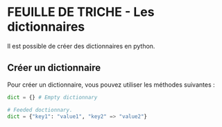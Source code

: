 # FEUILLE DE TRICHE - Les dictionnaires

Il est possible de créer des dictionnaires en python.

## Créer un dictionnaire

Pour créer un dictionnaire, vous pouvez utiliser les méthodes suivantes :
```python
dict = {} # Empty dictionnary

# Feeded doctionnary.
dict = {"key1": "value1", "key2" => "value2"}
```
